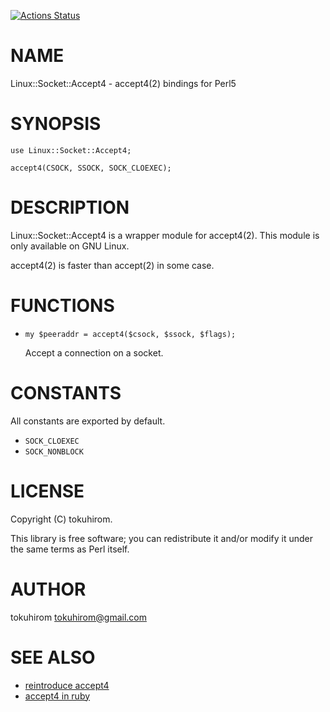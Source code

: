 [![Actions Status](https://github.com/tokuhirom/Linux-Socket-Accept4/actions/workflows/test.yml/badge.svg)](https://github.com/tokuhirom/Linux-Socket-Accept4/actions)
# NAME

Linux::Socket::Accept4 - accept4(2) bindings for Perl5

# SYNOPSIS

    use Linux::Socket::Accept4;

    accept4(CSOCK, SSOCK, SOCK_CLOEXEC);

# DESCRIPTION

Linux::Socket::Accept4 is a wrapper module for accept4(2).
This module is only available on GNU Linux.

accept4(2) is faster than accept(2) in some case.

# FUNCTIONS

- `my $peeraddr = accept4($csock, $ssock, $flags);`

    Accept a connection on a socket.

# CONSTANTS

All constants are exported by default.

- `SOCK_CLOEXEC`
- `SOCK_NONBLOCK`

# LICENSE

Copyright (C) tokuhirom.

This library is free software; you can redistribute it and/or modify
it under the same terms as Perl itself.

# AUTHOR

tokuhirom <tokuhirom@gmail.com>

# SEE ALSO

- [reintroduce accept4](http://git.kernel.org/cgit/linux/kernel/git/torvalds/linux.git/commit/?id=de11defebf00007677fb7ee91d9b089b78786fbb)
- [accept4 in ruby](http://svn.ruby-lang.org/cgi-bin/viewvc.cgi?revision=33596&view=revision)

